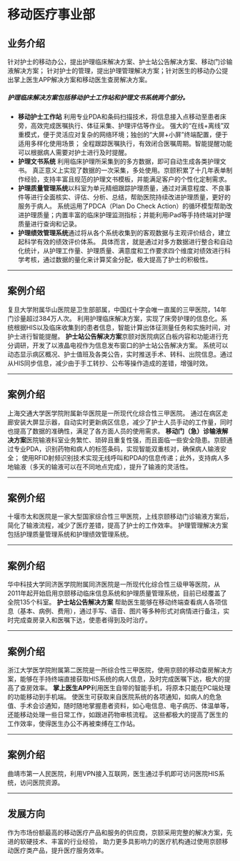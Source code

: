 移动医疗事业部
===
## 业务介绍
针对护士的移动办公，提出护理临床解决方案、护士站公告解决方案、移动门诊输液解决方案；
针对护士的管理，提出护理管理解决方案；针对医生的移动办公提出掌上医生APP解决方案和移动医生查房解决方案。
##### 护理临床解决方案包括移动护士工作站和护理文书系统两个部分。
* **移动护士工作站** 利用专业PDA和条码扫描技术，将信息接入点移动至患者床旁，高效完成医嘱执行、体征采集、护理评估等作业。
强大的“在线+离线”双重模式，便于灵活应对复杂的网络环境；独创的“大屏+小屏”终端配置，便于适用多样化使用场景；
全程跟踪医嘱执行，有效闭合医嘱周期。智能提醒功能可以根据病人需要对护士进行及时提醒。
* **护理文书系统** 利用临床护理所采集到的多方数据，即可自动生成各类护理文书。
真正意义上实现了数据的一次采集，多处使用。京颐积累了十几年表单制作经验，支持丰富且规范的护理文书模板，并能满足客户的个性化定制需求。
* **护理质量管理系统**以科室为单元精细跟踪护理质量，通过对满意程度、不良事件等进行全面核实、评估、分析、总结，帮助医院持续改进护理质量，更好的服务于病人。
系统运用了PDCA（Plan Do Check Action）的循环模型帮助改进护理质量；内置丰富的临床护理监测指标；并能利用iPad等手持终端对护理质量进行查询和记录。
* **护理绩效管理系统**通过将从各个系统收集到的客观数据与主观评价结合，建立起科学有效的绩效评价体系。
具体而言，就是通过对多方数据进行整合和自动化统计，从护理工作量、护理质量、满意度和工作要求四个维度对绩效进行科学考核，通过数据的量化来计算奖金分配，极大提高了护士的积极性。

***
## 案例介绍
复旦大学附属华山医院是卫生部部属，中国红十字会唯一直属的三甲医院，14年门诊量超过384万人次。
利用护理临床解决方案，实现了床旁护理的信息化。系统根据HIS以及临床收集到的患者信息，智能计算出体征测量任务和实施时间，对护士进行智能提醒。
**护士站公告解决方案**京颐对医院病区白板内容和功能进行充分调研，开发了以液晶电视作为信息发布窗口的护士站公告解决方案。
系统可以动态显示病区概况、护士值班及各类公告，实时推送手术、转科、出院信息。通过从HIS同步信息，减少由于手工转抄、公布等操作造成的差错，增强时效。

***
## 案例介绍
上海交通大学医学院附属新华医院是一所现代化综合性三甲医院。
通过在病区走廊安装大屏显示器，自动实时更新病区信息，减少了护士人员手动的工作量，同时也提高了数据的准确性，满足了各方面人员的使用需求。
**移动门（急）诊输液解决方案**医院输液科室业务繁忙、琐碎且重复性强，而且面临一些安全隐患。京颐通过专业PDA，识别药物和病人的标签条码，实现智能双重核对，确保病人输液安全；
使用RFID射频识别技术实现无线呼叫和PDA的信息传递；此外，支持病人多地输液（多天的输液可以在不同地点完成），提升了输液的灵活性。

***
## 案例介绍
十堰市太和医院是一家大型国家综合性三甲医院，上线京颐移动门诊输液方案后，简化了输液流程，减少了医疗差错，提高了护士的工作效率。
护理管理解决方案包括护理质量管理系统和护理绩效管理系统。

***
## 案例介绍
华中科技大学同济医学院附属同济医院是一所现代化综合性三级甲等医院，从2011年起开始启用京颐移动临床信息系统和护理质量管理系统，目前已经覆盖了全院135个科室。
**护士站公告解决方案**
帮助医生能够在移动终端查看病人各项信息（基本、病例、费用），通过手写、语音、图片等多种形式对病情进行备注，实时完成查房录入和医嘱下达，使患者得到及时治疗。

***
## 案例介绍
浙江大学医学院附属第二医院是一所综合性三甲医院，使用京颐的移动查房解决方案，能够在手持终端直接获取HIS系统的病人信息，及时完成医嘱下达，极大的提高了查房效率。
**掌上医生APP**利用医生自带的智能手机，将原本只能在PC端处理的功能移动到手机端。
使医生可获取来自医院系统的各项通知，如病人的危急值、手术会诊通知，随时随地掌握患者资料，如心电信息、电子病历、体温单等，还能移动处理一些日常工作，如跟进药物审核流程。
这些都极大的提高了医生的工作效率，使得医生办公不再被束缚在工作站。

***
## 案例介绍
曲靖市第一人民医院，利用VPN接入互联网，医生通过手机即可访问医院HIS系统，访问医院资源。

***
## 发展方向
作为市场份额最高的移动医疗产品和服务的供应商，京颐采用完整的解决方案，先进的软硬技术、丰富的行业经验，
助力更多具影响力的医疗机构通过使用京颐移动医疗类产品，提升医疗服务效率。